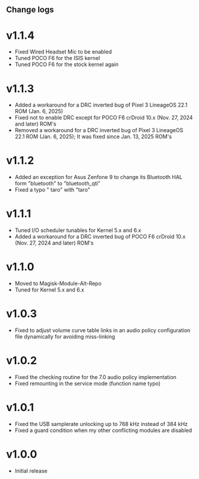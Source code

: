 ## Change logs

# v1.1.4
* Fixed Wired Headset Mic to be enabled
* Tuned POCO F6 for the ISIS kernel
* Tuned POCO F6 for the stock kernel again

# v1.1.3
* Added a workaround for a DRC inverted bug of Pixel 3 LineageOS 22.1 ROM (Jan. 6, 2025)
* Fixed not to enable DRC except for POCO F6 crDroid 10.x (Nov. 27, 2024 and later) ROM's
* Removed a workaround for a DRC inverted bug of Pixel 3 LineageOS 22.1 ROM (Jan. 6, 2025); It was fixed since Jan. 13, 2025 ROM's

# v1.1.2
* Added an exception for Asus Zenfone 9 to change its Bluetooth HAL form "bluetooth"  to "bluetooth_qti"
* Fixed a typo " taro" with "taro"

# v1.1.1
* Tuned I/O scheduler tunables for Kernel 5.x and 6.x
* Added a workaround for a DRC inverted bug of POCO F6 crDroid 10.x (Nov. 27, 2024 and later) ROM's

# v1.1.0
* Moved to Magisk-Module-Alt-Repo
* Tuned for Kernel 5.x and 6.x

# v1.0.3
* Fixed to adjust volume curve table links in an audio policy configuration file dynamically for avoiding miss-linking

# v1.0.2
* Fixed the checking routine for the 7.0 audio policy implementation
* Fixed remounting in the service mode (function name typo)

# v1.0.1
* Fixed the USB samplerate unlocking up to 768 kHz instead of 384 kHz
* Fixed a guard condition when my other conflicting modules are disabled

# v1.0.0
* Initial release

##
